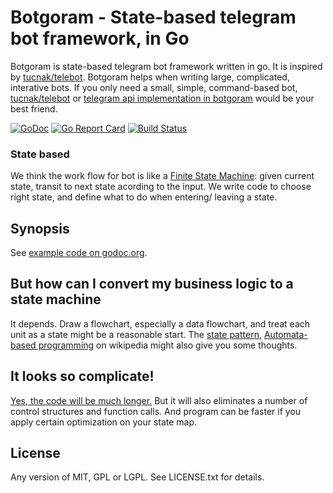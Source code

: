 # Botgoram - State-based telegram bot framework, in Go

Botgoram is state-based telegram bot framework written in go. It is inspired by [tucnak/telebot](https://github.com/tucnak/telebot). Botgoram helps when writing large, complicated, interative bots. If you only need a small, simple, command-based bot, [tucnak/telebot](https://github.com/tucnak/telebot) or [telegram api implementation in botgoram](https://godoc.org/github.com/Patrolavia/botgoram/telegram) would be your best friend.

[![GoDoc](https://godoc.org/github.com/Patrolavia/botgoram?status.svg)](https://godoc.org/github.com/Patrolavia/botgoram)
[![Go Report Card](https://goreportcard.com/badge/github.com/Patrolavia/botgoram)](https://goreportcard.com/report/github.com/Patrolavia/botgoram)
[![Build Status](https://travis-ci.org/Patrolavia/botgoram.svg?branch=master)](https://travis-ci.org/Patrolavia/botgoram)

### State based

We think the work flow for bot is like a [Finite State Machine](https://en.wikipedia.org/wiki/Finite-state_machine): given current state, transit to next state acording to the input. We write code to choose right state, and define what to do when entering/ leaving a state.

## Synopsis

See [example code on godoc.org](https://godoc.org/github.com/Patrolavia/botgoram#example-package).

## But how can I convert my business logic to a state machine

It depends. Draw a flowchart, especially a data flowchart, and treat each unit as a state might be a reasonable start. The [state pattern](https://en.wikipedia.org/wiki/State_pattern), [Automata-based programming](https://en.wikipedia.org/wiki/Automata-based_programming) on wikipedia might also give you some thoughts.

## It looks so complicate!

[Yes, the code will be much longer.](https://en.wikipedia.org/wiki/Automata-based_programming#Automata-based_style_program) But it will also eliminates a number of control structures and function calls. And program can be faster if you apply certain optimization on your state map.

## License

Any version of MIT, GPL or LGPL. See LICENSE.txt for details.
